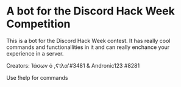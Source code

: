 # A bot for the Discord Hack Week Competition
This is a bot for the Discord Hack Week contest. It has really cool commands and functionallities in it and can really enchance your experience in a server.

Creators: Ἱάσων ὁ ,Ϛτλα'#3481 &amp; Andronic123 #8281

Use !help for commands
